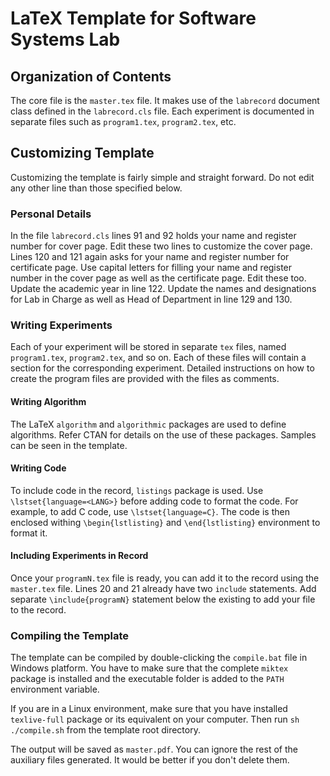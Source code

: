 # LaTeX Template for Software Systems Lab

## Organization of Contents

The core file is the `master.tex` file. It makes use of the `labrecord` document class defined in the `labrecord.cls` file. Each experiment is documented in separate files such as `program1.tex`, `program2.tex`, etc.

## Customizing Template
Customizing the template is fairly simple and straight forward. Do not edit any other line than those specified below.

### Personal Details
In the file `labrecord.cls` lines 91 and 92 holds your name and register number for cover page. Edit these two lines to customize the cover page. Lines 120 and 121 again asks for your name and register number for certificate page. Use capital letters for filling your name and register number in the cover page as well as the certificate page. Edit these too. Update the academic year in line 122. Update the names and designations for Lab in Charge as well as Head of Department in line 129 and 130.

### Writing Experiments
Each of your experiment will be stored in separate `tex` files, named `program1.tex`, `program2.tex`, and so on. Each of these files will contain a section for the corresponding experiment. Detailed instructions on how to create the program files are provided with the files as comments.

#### Writing Algorithm
The LaTeX `algorithm` and `algorithmic` packages are used to define algorithms. Refer CTAN for details on the use of these packages. Samples can be seen in the template.

#### Writing Code
To include code in the record, `listings` package is used. Use `\lstset{language=<LANG>}` before adding code to format the code. For example, to add C code, use `\lstset{language=C}`. The code is then enclosed withing `\begin{lstlisting}` and `\end{lstlisting}` environment to format it.

#### Including Experiments in Record
Once your `programN.tex` file is ready, you can add it to the record using the `master.tex` file. Lines 20 and 21 already have two `include` statements. Add separate `\include{programN}` statement below the existing to add your file to the record.

### Compiling the Template
The template can be compiled by double-clicking the `compile.bat` file in Windows platform. You have to make sure that the complete `miktex` package is installed and the executable folder is added to the `PATH` environment variable.

If you are in a Linux environment, make sure that you have installed `texlive-full` package or its equivalent on your computer. Then run `sh ./compile.sh` from the template root directory.

The output will be saved as `master.pdf`. You can ignore the rest of the auxiliary files generated. It would be better if you don't delete them.